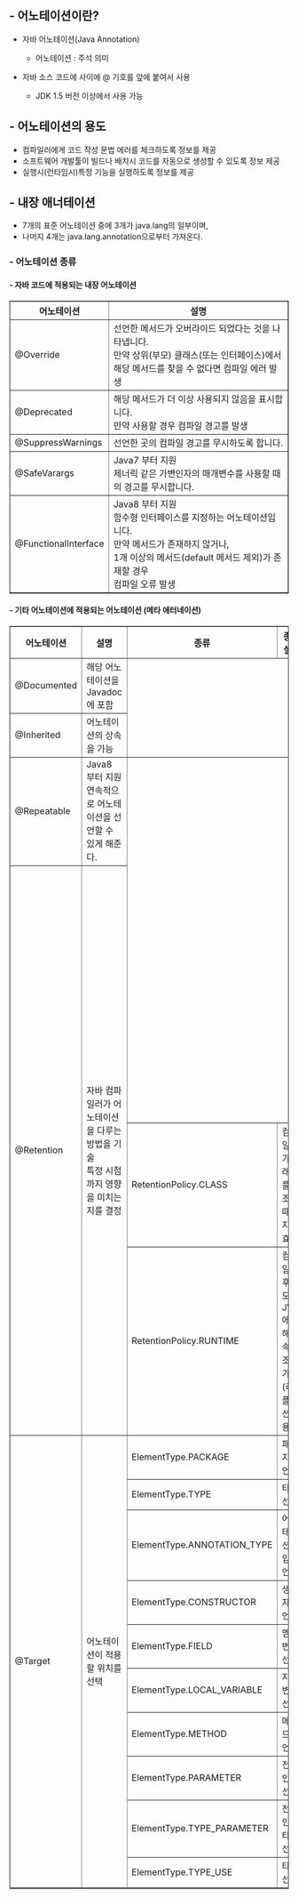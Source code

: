 ## - 어노테이션이란?

- 자바 어노테이션(Java Annotation)

  - 어노테이션 : 주석 의미

- 자바 소스 코드에 사이에 @ 기호를 앞에 붙여서 사용
  - JDK 1.5 버전 이상에서 사용 가능

## - 어노테이션의 용도

- 컴파일러에게 코드 작성 문법 에러를 체크하도록 정보를 제공
- 소프트웨어 개발툴이 빌드나 배치시 코드를 자동으로 생성할 수 있도록 정보 제공
- 실행시(런타임시)특정 기능을 실행하도록 정보를 제공

## - 내장 애너테이션

- 7개의 표준 어노테이션 중에 3개가 java.lang의 일부이며,
- 나머지 4개는 java.lang.annotation으로부터 가져온다.

### - 어노테이션 종류

#### - 자바 코드에 적용되는 내장 어노테이션

<table border="1" cellspaing="0">
    <tr>
        <th>어노테이션</th>
        <th>설명</th>
    </tr>
    <tr>
        <td>@Override</td>
        <td>선언한 메서드가 오버라이드 되었다는 것을 나타냅니다.
            <br>만약 상위(부모) 클래스(또는 인터페이스)에서 
            <br>해당 메서드를 찾을 수 없다면 컴파일 에러 발생
        </td>
    </tr>
    <tr>
        <td>@Deprecated</td>
        <td>해당 메서드가 더 이상 사용되지 않음을 표시합니다.
            <br>만약 사용할 경우 컴파일 경고를 발생
        </td>
    </tr>
    <tr>
        <td>@SuppressWarnings</td>
        <td>선언한 곳의 컴파일 경고를 무시하도록 합니다.</td>
    </tr>
    <tr>
        <td>@SafeVarargs</td>
        <td>Java7 부터 지원
            <br>제너릭 같은 가변인자의 매개변수를 사용할 때의 경고를 무시합니다.
        </td>
    </tr>
    <tr>
        <td>@FunctionalInterface</td>
        <td>Java8 부터 지원
            <br>함수형 인터페이스를 지정하는 어노테이션입니다.
            <br>만약 메서드가 존재하지 않거나,
            <br>1개 이상의 메서드(default 메서드 제외)가 존재할 경우
            <br>컴파일 오류 발생
        </td>
    </tr>
</table>

#### - 기타 어노테이션에 적용되는 어노테이션 (메타 애터네이션)

<table border="1" cellspaing="0">
    <tr>
        <th>어노테이션</th>
        <th>설명</th>
        <th>종류</th>
        <th>종류 설명</th>
    </tr>
    <tr>
        <td>@Documented</td>
        <td>해당 어노테이션을 Javadoc에 포함
        </td>
        <td colspan="2" rowspan="2"></td>
    </tr>
    <tr>
        <td>@Inherited</td>
        <td>어노테이션의 상속을 가능
        </td>
        <td colspan="2" rowspan="2"></td>
    </tr>
    <tr>
        <td>@Repeatable</td>
        <td>Java8 부터 지원
            <br>연속적으로 어노테이션을 선언할 수 있게 해준다.
        </td>
        <td colspan="2" rowspan="2"></td>
    </tr>
    <tr>
        <td rowspan="3">@Retention</td>
        <td rowspan="3">자바 컴파일러가 어노테이션을 다루는 방법을 기술
            <br>특정 시점까지 영향을 미치는지를 결정
        </td>
        <td>RetentionPolicy.SOURCE</td>
        <td> 컴파일 전까지만 유효. (컴파일 이후에는 사라짐) </td>
    </tr>
    <tr>
        <td>RetentionPolicy.CLASS</td>
        <td>컴파일러가 클래스를 참조할 때까지 유효</td>
    </tr>
    <tr>
        <td>RetentionPolicy.RUNTIME</td>
        <td>컴파일 이후에도 JVM에 의해 계속 참조가 가능. (리플렉션 사용)</td>
    </tr>
    <tr>
        <td rowspan="10">@Target</td>
        <td rowspan="10">어노테이션이 적용할 위치를 선택</td>
        <td>ElementType.PACKAGE </td>
        <td>패키지 선언</td>
    </tr>
     <tr>
        <td>ElementType.TYPE</td>
        <td>타입 선언</td>
    </tr>
     <tr>
        <td>ElementType.ANNOTATION_TYPE</td>
        <td>어노테이션 타입 선언</td>
    </tr>
    <tr>
        <td>ElementType.CONSTRUCTOR</td>
        <td>생성자 선언</td>
    </tr>
    <tr>
        <td>ElementType.FIELD</td>
        <td>멤버 변수 선언</td>
    </tr>
    <tr>
        <td>ElementType.LOCAL_VARIABLE</td>
        <td>지역 변수 선언</td>
    </tr>
    <tr>
        <td>ElementType.METHOD</td>
        <td>메서드 선언</td>
    </tr>
    <tr>
        <td>ElementType.PARAMETER</td>
        <td>전달인자 선언</td>
    </tr>
    <tr>
        <td>ElementType.TYPE_PARAMETER</td>
        <td>전달인자 타입 선언</td>
    </tr>
    <tr>
        <td>ElementType.TYPE_USE</td>
        <td>타입 선언</td>
    </tr>    
</table>
